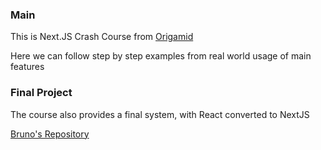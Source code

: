 ### Main

This is Next.JS Crash Course from [Origamid](https://www.origamid.com/curso/nextjs/)

Here we can follow step by step examples from real world usage of main features

### Final Project

The course also provides a final system, with React converted to NextJS

[Bruno's Repository](https://github.com/andrade-bruno/dogsgram)
